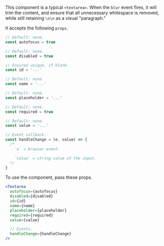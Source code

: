 This component is a typical `<textarea>`. When the `blur` event fires, it will trim the content, and ensure that all unnecessary whitespace is removed, while still retaining `\n\n` as a visual "paragraph."

It accepts the following `props`.

```js
// Default: none.
const autofocus = true

// Default: none.
const disabled = true

// Ensured unique, if blank.
const id = '...'

// Default: none.
const name = '...'

// Default: none.
const placeholder = '...'

// Default: none.
const required = true

// Default: none.
const value = '...'

// Event callback.
const handleChange = (e, value) => {
  /*
    `e` = browser event.

    `value` = string value of the input.
  */
}
```

To use the component, pass these props.

```jsx
<Textarea
  autofocus={autofocus}
  disabled={disabled}
  id={id}
  name={name}
  placeholder={placeholder}
  required={required}
  value={value}

  // Events.
  handleChange={handleChange}
/>
```